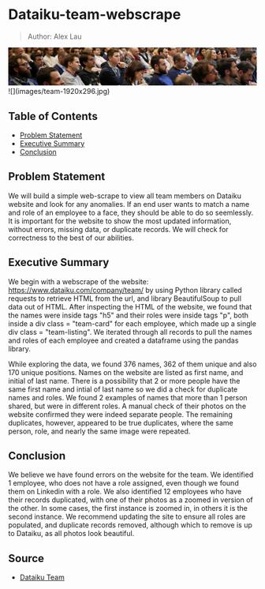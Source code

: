# Dataiku-team-webscrape

> Author: Alex Lau

<img src="./images/team-1920x296.jpg" width="800px">
![](images/team-1920x296.jpg)

## Table of Contents
- [Problem Statement](#Problem-Statement)
- [Executive Summary](#Executive-Summary)
- [Conclusion](#Conclusion)

## Problem Statement
We will build a simple web-scrape to view all team members on Dataiku website and look for any anomalies. If an end user wants to match a name and role of an employee to a face, they should be able to do so seemlessly. It is important for the website to show the most updated information, without errors, missing data, or duplicate records. We will check for correctness to the best of our abilities.

## Executive Summary

We begin with a webscrape of the website: https://www.dataiku.com/company/team/ by using Python library called requests to retrieve HTML from the url, and library BeautifulSoup to pull data out of HTML. After inspecting the HTML of the website, we found that the names were inside tags "h5" and their roles were inside tags "p", both inside a div class = "team-card" for each employee, which made up a single div class = "team-listing". We iterated through all records to pull the names and roles of each employee and created a dataframe using the pandas library. 

While exploring the data, we found 376 names, 362 of them unique and also 170 unique positions. Names on the website are listed as first name, and initial of last name. There is a possibility that 2 or more people have the same first name and intial of last name so we did a check for duplicate names and roles. We found 2 examples of names that more than 1 person shared, but were in different roles. A manual check of their photos on the website confirmed they were indeed separate people. The remaining duplicates, however, appeared to be true duplicates, where the same person, role, and nearly the same image were repeated. 

## Conclusion
We believe we have found errors on the website for the team. We identified 1 employee, who does not have a role assigned, even though we found them on Linkedin with a role. We also identified 12 employees who have their records duplicated, with one of their photos as a zoomed in version of the other. In some cases, the first instance is zoomed in, in others it is the second instance. We recommend updating the site to ensure all roles are populated, and duplicate records removed, although which to remove is up to Dataiku, as all photos look beautiful.

## Source
- [Dataiku Team](https://www.dataiku.com/company/team/)